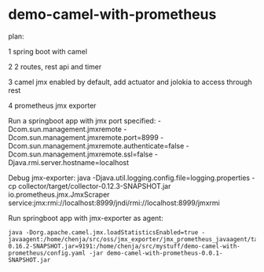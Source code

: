 # demo-camel-with-prometheus

plan:

1 spring boot with camel

2 2 routes, rest api and timer

3 camel jmx enabled by default, add actuator and jolokia to access through rest

4 prometheus jmx exporter

Run a springboot app with jmx port specified:
-Dcom.sun.management.jmxremote -Dcom.sun.management.jmxremote.port=8999 -Dcom.sun.management.jmxremote.authenticate=false -Dcom.sun.management.jmxremote.ssl=false -Djava.rmi.server.hostname=localhost

Debug jmx-exporter:
java -Djava.util.logging.config.file=logging.properties -cp collector/target/collector-0.12.3-SNAPSHOT.jar  io.prometheus.jmx.JmxScraper  service:jmx:rmi://localhost:8999/jndi/rmi://localhost:8999/jmxrmi

Run springboot app with jmx-exporter as agent:
```shell
java -Dorg.apache.camel.jmx.loadStatisticsEnabled=true -javaagent:/home/chenja/src/oss/jmx_exporter/jmx_prometheus_javaagent/target/jmx_prometheus_javaagent-0.16.2-SNAPSHOT.jar=9191:/home/chenja/src/mystuff/demo-camel-with-prometheus/config.yaml -jar demo-camel-with-prometheus-0.0.1-SNAPSHOT.jar
```